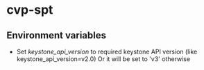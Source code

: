 # cvp-spt
Environment variables
--
* Set *keystone_api_version* to required keystone API version (like keystone_api_version=v2.0)
Or it will be set to 'v3' otherwise
